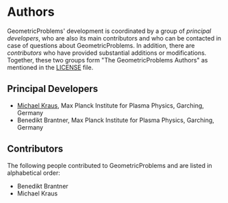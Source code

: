 # Authors

GeometricProblems' development is coordinated by a group of *principal developers*, who are also its main contributors and who can be contacted in case of questions about GeometricProblems. In addition, there are *contributors* who have provided substantial additions or modifications. Together, these two groups form "The GeometricProblems Authors" as mentioned in the [LICENSE](LICENSE.md) file.

## Principal Developers

* [Michael Kraus](https://www.michael-kraus.org/),
  Max Planck Institute for Plasma Physics, Garching, Germany
* Benedikt Brantner,
  Max Planck Institute for Plasma Physics, Garching, Germany

## Contributors

The following people contributed to GeometricProblems and are listed in alphabetical order:

* Benedikt Brantner
* Michael Kraus
